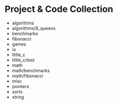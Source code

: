 # Project & Code Collection

* algorithms
* algorithms/8_queens
* benchmarks
* fibonacci
* games
* io
* little_c
* little_c/test
* math
* math/benchmarks
* math/fibonacci
* misc
* pointers
* sorts
* string
